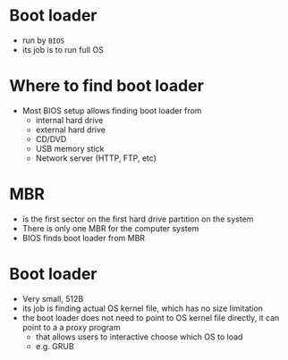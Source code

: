# Boot loader
* run by `BIOS`
* its job is to run full OS

# Where to find boot loader
* Most BIOS setup allows finding boot loader from
  * internal hard drive
  * external hard drive
  * CD/DVD
  * USB memory stick
  * Network server (HTTP, FTP, etc)

# MBR
* is the first sector on the first hard drive partition on the system
* There is only one MBR for the computer system
* BIOS finds boot loader from MBR

# Boot loader
* Very small, 512B
* its job is finding actual OS kernel file, which has no size limitation
* the boot loader does not need to point to OS kernel file directly, it can point to a a proxy program
  * that allows users to interactive choose which OS to load
  * e.g. GRUB
